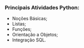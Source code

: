 ### Principais Atividades Python:

- Noções Básicas;
- Listas;
- Funções;
- Orientação a Objetos;
- Integração SQL.
